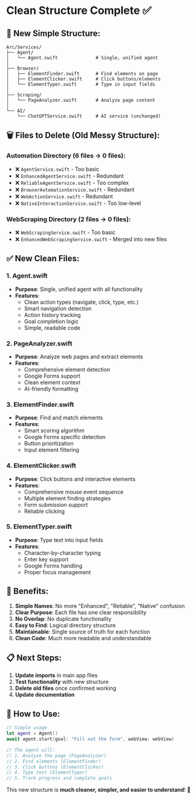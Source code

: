# Clean Structure Complete ✅

## 🎯 **New Simple Structure:**

```
Arc/Services/
├── Agent/
│   └── Agent.swift              # Single, unified agent
│
├── Browser/
│   ├── ElementFinder.swift      # Find elements on page
│   ├── ElementClicker.swift     # Click buttons/elements
│   └── ElementTyper.swift       # Type in input fields
│
├── Scraping/
│   └── PageAnalyzer.swift       # Analyze page content
│
└── AI/
    └── ChatGPTService.swift     # AI service (unchanged)
```

## 🗑️ **Files to Delete (Old Messy Structure):**

### **Automation Directory (6 files → 0 files):**
- ❌ `AgentService.swift` - Too basic
- ❌ `EnhancedAgentService.swift` - Redundant
- ❌ `ReliableAgentService.swift` - Too complex
- ❌ `BrowserAutomationService.swift` - Redundant
- ❌ `WebActionService.swift` - Redundant
- ❌ `NativeInteractionService.swift` - Too low-level

### **WebScraping Directory (2 files → 0 files):**
- ❌ `WebScrapingService.swift` - Too basic
- ❌ `EnhancedWebScrapingService.swift` - Merged into new files

## ✅ **New Clean Files:**

### **1. Agent.swift**
- **Purpose**: Single, unified agent with all functionality
- **Features**: 
  - Clean action types (navigate, click, type, etc.)
  - Smart navigation detection
  - Action history tracking
  - Goal completion logic
  - Simple, readable code

### **2. PageAnalyzer.swift**
- **Purpose**: Analyze web pages and extract elements
- **Features**:
  - Comprehensive element detection
  - Google Forms support
  - Clean element context
  - AI-friendly formatting

### **3. ElementFinder.swift**
- **Purpose**: Find and match elements
- **Features**:
  - Smart scoring algorithm
  - Google Forms specific detection
  - Button prioritization
  - Input element filtering

### **4. ElementClicker.swift**
- **Purpose**: Click buttons and interactive elements
- **Features**:
  - Comprehensive mouse event sequence
  - Multiple element finding strategies
  - Form submission support
  - Reliable clicking

### **5. ElementTyper.swift**
- **Purpose**: Type text into input fields
- **Features**:
  - Character-by-character typing
  - Enter key support
  - Google Forms handling
  - Proper focus management

## 🚀 **Benefits:**

1. **Simple Names**: No more "Enhanced", "Reliable", "Native" confusion
2. **Clear Purpose**: Each file has one clear responsibility
3. **No Overlap**: No duplicate functionality
4. **Easy to Find**: Logical directory structure
5. **Maintainable**: Single source of truth for each function
6. **Clean Code**: Much more readable and understandable

## 📋 **Next Steps:**

1. **Update imports** in main app files
2. **Test functionality** with new structure
3. **Delete old files** once confirmed working
4. **Update documentation**

## 🎯 **How to Use:**

```swift
// Simple usage
let agent = Agent()
await agent.start(goal: "Fill out the form", webView: webView)

// The agent will:
// 1. Analyze the page (PageAnalyzer)
// 2. Find elements (ElementFinder)
// 3. Click buttons (ElementClicker)
// 4. Type text (ElementTyper)
// 5. Track progress and complete goals
```

This new structure is **much cleaner, simpler, and easier to understand**! 🎉
